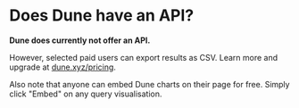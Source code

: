 # Does Dune have an API?

**Dune does currently not offer an API.**

However, selected paid users can export results as CSV. Learn more and upgrade at [dune.xyz/pricing](https://www.dune.xyz/pricing).

Also note that anyone can embed Dune charts on their page for free. Simply click "Embed" on any query visualisation.


